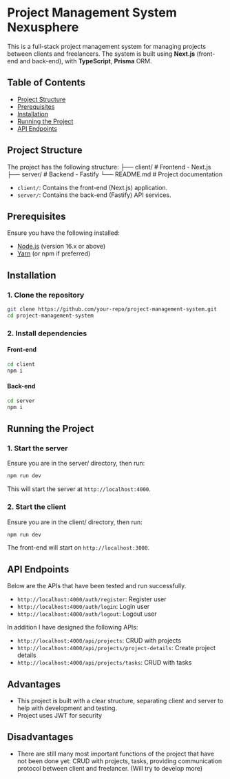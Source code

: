 # Project Management System Nexusphere

This is a full-stack project management system for managing projects between clients and freelancers. The system is built using **Next.js** (front-end and back-end), with **TypeScript**, **Prisma** ORM.

## Table of Contents

- [Project Structure](#project-structure)
- [Prerequisites](#prerequisites)
- [Installation](#installation)
- [Running the Project](#running-the-project)
- [API Endpoints](#api-endpoints)

## Project Structure

The project has the following structure:
├── client/ # Frontend - Next.js 
├── server/ # Backend - Fastify 
└── README.md # Project documentation

- `client/`: Contains the front-end (Next.js) application.
- `server/`: Contains the back-end (Fastify) API services.

## Prerequisites
Ensure you have the following installed:

- [Node.js](https://nodejs.org/en/) (version 16.x or above)
- [Yarn](https://yarnpkg.com/) (or npm if preferred)

## Installation

### 1. Clone the repository

```bash
git clone https://github.com/your-repo/project-management-system.git
cd project-management-system
```

### 2. Install dependencies

#### Front-end
```bash
cd client
npm i
```

#### Back-end
```bash
cd server
npm i
```

## Running the Project

### 1. Start the server
Ensure you are in the server/ directory, then run:
```bash
npm run dev
```

This will start the server at `http://localhost:4000`.

### 2. Start the client
Ensure you are in the client/ directory, then run:
```bash
npm run dev
```

The front-end will start on `http://localhost:3000`.

## API Endpoints
Below are the APIs that have been tested and run successfully.
- `http://localhost:4000/auth/register`: Register user
- `http://localhost:4000/auth/login`: Login user
- `http://localhost:4000/auth/logout`: Logout user

In addition I have designed the following APIs:
- `http://localhost:4000/api/projects`: CRUD with projects
- `http://localhost:4000/api/projects/project-details`: Create project details
- `http://localhost:4000/api/projects/tasks`: CRUD with tasks

## Advantages
- This project is built with a clear structure, separating client and server to help with development and testing.
- Project uses JWT for security

## Disadvantages
- There are still many most important functions of the project that have not been done yet: CRUD with projects, tasks, providing communication protocol between client and freelancer. (Will try to develop more)
